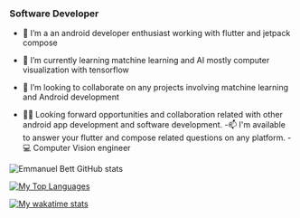 ### Software Developer

- 🔭 I’m a an android developer enthusiast working with flutter and jetpack compose
- 🌱 I’m currently learning matchine learning and AI mostly computer visualization with tensorflow
- 👯 I’m looking to collaborate on any projects involving matchine learning and Android development

- ✌🏾 Looking forward opportunities and collaboration related with other android app development and software development.
-📫 I'm available to answer your flutter and compose related questions on any platform.
-💻 Computer Vision engineer

![Emmanuel Bett GitHub stats](https://github-readme-stats.vercel.app/api?username=piexie3&show_icons=true&theme=transparent)

[![My Top Languages](https://github-readme-stats.vercel.app/api/top-langs/?username=piexie3&langs_count=8)](https://github.com/piexie3/github-readme-stats)

[![My wakatime stats](https://github-readme-stats.vercel.app/api/wakatime?username=Emmanuel_dev2)](https://github.com/piexie3/github-readme-stats)
<!--
**Piexie3/Piexie3** is a ✨ _special_ ✨ repository because its `README.md` (this file) appears on your GitHub profile.

Here are some ideas to get you started:

- 🔭 I’m currently working on ...
- 🌱 I’m currently learning flutter
- 👯 I’m looking to collaborate on ...
- 🤔 I’m looking for help with ...
- 💬 Ask me about ...
- 📫 How to reach me: ...
- 😄 Pronouns: ...
- ⚡ Fun fact: ...
-->
